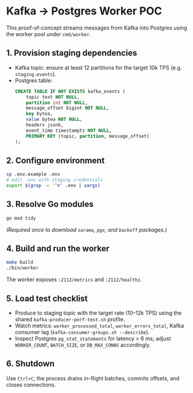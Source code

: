 # Kafka → Postgres Worker POC

This proof-of-concept streams messages from Kafka into Postgres using the worker pool under `cmd/worker`.

## 1. Provision staging dependencies
- Kafka topic: ensure at least 12 partitions for the target 10k TPS (e.g. `staging.events`).
- Postgres table:
  ```sql
  CREATE TABLE IF NOT EXISTS kafka_events (
      topic text NOT NULL,
      partition int NOT NULL,
      message_offset bigint NOT NULL,
      key bytea,
      value bytea NOT NULL,
      headers jsonb,
      event_time timestamptz NOT NULL,
      PRIMARY KEY (topic, partition, message_offset)
  );
  ```

## 2. Configure environment
```bash
cp .env.example .env
# edit .env with staging credentials
export $(grep -v '^#' .env | xargs)
```

## 3. Resolve Go modules
```bash
go mod tidy
```
*(Required once to download `sarama`, `pgx`, and `backoff` packages.)*

## 4. Build and run the worker
```bash
make build
./bin/worker
```

The worker exposes `:2112/metrics` and `:2112/healthz`.

## 5. Load test checklist
- Produce to staging topic with the target rate (10–12k TPS) using the shared `kafka-producer-perf-test.sh` profile.
- Watch metrics: `worker_processed_total`, `worker_errors_total`, Kafka consumer lag (`kafka-consumer-groups.sh --describe`).
- Inspect Postgres `pg_stat_statements` for latency > 6 ms; adjust `WORKER_COUNT`, `BATCH_SIZE`, or `DB_MAX_CONNS` accordingly.

## 6. Shutdown
Use `Ctrl+C`; the process drains in-flight batches, commits offsets, and closes connections.
